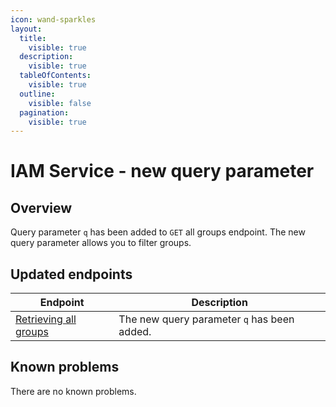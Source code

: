 ```yaml
---
icon: wand-sparkles
layout:
  title:
    visible: true
  description:
    visible: true
  tableOfContents:
    visible: true
  outline:
    visible: false
  pagination:
    visible: true
---
```

# IAM Service - new query parameter

## Overview

Query parameter `q` has been added to `GET` all groups endpoint. The new query parameter allows you to filter groups.

## Updated endpoints

| Endpoint                                                                           | Description                                  |
| ---------------------------------------------------------------------------------  | -------------------------------------------  |
| [Retrieving all groups](https://developer.emporix.io/api-references/api-guides-and-references/users-and-permissions/iam/api-reference/groups)   | The new query parameter `q` has been added.  |

## Known problems

There are no known problems.